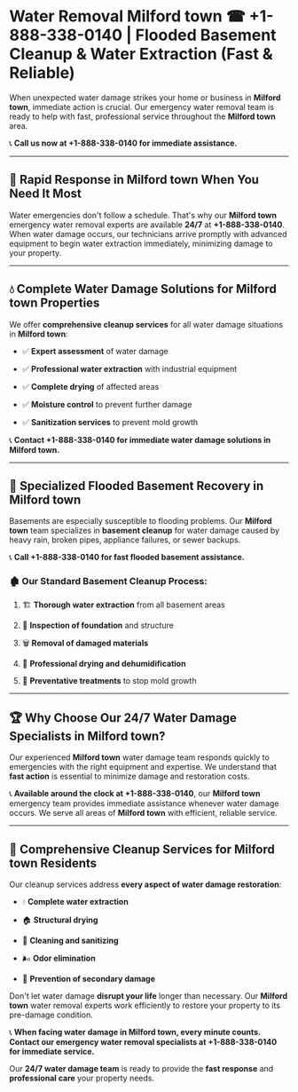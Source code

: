 # Water Removal Milford town ☎ +1-888-338-0140 | Flooded Basement Cleanup & Water Extraction (Fast & Reliable)

When unexpected water damage strikes your home or business in **Milford town**, immediate action is crucial. Our emergency water removal team is ready to help with fast, professional service throughout the **Milford town** area. 

📞 **Call us now at +1-888-338-0140 for immediate assistance.**
---
## 🚀 Rapid Response in Milford town When You Need It Most
Water emergencies don't follow a schedule. That's why our **Milford town** emergency water removal experts are available **24/7** at **+1-888-338-0140**. When water damage occurs, our technicians arrive promptly with advanced equipment to begin water extraction immediately, minimizing damage to your property.
---
## 💧 Complete Water Damage Solutions for Milford town Properties
We offer **comprehensive cleanup services** for all water damage situations in **Milford town**:
- ✅ **Expert assessment** of water damage  
- ✅ **Professional water extraction** with industrial equipment  
- ✅ **Complete drying** of affected areas  
- ✅ **Moisture control** to prevent further damage  
- ✅ **Sanitization services** to prevent mold growth  
📞 **Contact +1-888-338-0140 for immediate water damage solutions in Milford town.**
---
## 🌊 Specialized Flooded Basement Recovery in Milford town
Basements are especially susceptible to flooding problems. Our **Milford town** team specializes in **basement cleanup** for water damage caused by heavy rain, broken pipes, appliance failures, or sewer backups. 
📞 **Call +1-888-338-0140 for fast flooded basement assistance.**
### 🏚️ Our Standard Basement Cleanup Process:
1. 🏗️ **Thorough water extraction** from all basement areas  
2. 🔎 **Inspection of foundation** and structure  
3. 🗑️ **Removal of damaged materials**  
4. 💨 **Professional drying and dehumidification**  
5. 🚫 **Preventative treatments** to stop mold growth  
---
## 🏆 Why Choose Our 24/7 Water Damage Specialists in Milford town?
Our experienced **Milford town** water damage team responds quickly to emergencies with the right equipment and expertise. We understand that **fast action** is essential to minimize damage and restoration costs.
📞 **Available around the clock at +1-888-338-0140**, our **Milford town** emergency team provides immediate assistance whenever water damage occurs. We serve all areas of **Milford town** with efficient, reliable service.
---
## 🧹 Comprehensive Cleanup Services for Milford town Residents
Our cleanup services address **every aspect of water damage restoration**:
- 💧 **Complete water extraction**  
- 🏠 **Structural drying**  
- 🧼 **Cleaning and sanitizing**  
- 🌬️ **Odor elimination**  
- 🚫 **Prevention of secondary damage**  
Don't let water damage **disrupt your life** longer than necessary. Our **Milford town** water removal experts work efficiently to restore your property to its pre-damage condition.
📞 **When facing water damage in Milford town, every minute counts. Contact our emergency water removal specialists at +1-888-338-0140 for immediate service.**
Our **24/7 water damage team** is ready to provide the **fast response** and **professional care** your property needs.
